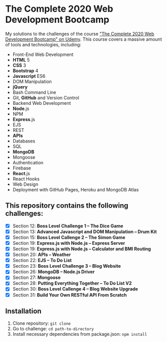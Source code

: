 # The Complete 2020 Web Development Bootcamp

My solutions to the challenges of the course ["The Complete 2020 Web Development Bootcamp" on Udemy](https://www.udemy.com/course/the-complete-web-development-bootcamp/). This course covers a massive amount of tools and technologies, including:

- Front-End Web Development
- **HTML** 5
- **CSS** 3
- **Bootstrap** 4
- **Javascript** ES6
- DOM Manipulation
- **jQuery**
- Bash Command Line
- Git, **GitHub** and Version Control
- Backend Web Development
- **Node**.js
- NPM
- **Express**.js
- EJS
- REST
- **APIs**
- Databases
- SQL
- **MongoDB**
- Mongoose
- Authentication
- Firebase
- **React**.js
- React Hooks
- Web Design
- Deployment with GitHub Pages, Heroku and MongoDB Atlas

## This repository contains the following challenges:

- [x] Section 12: **Boss Level Challenge 1 – The Dice Game**
- [x] Section 13: **Advanced Javascript and DOM Manipulation – Drum Kit**
- [x] Section 15: **Boss Level Callenge 2 – The Simon Game**
- [x] Section 19: **Express.js with Node.js – Express Server**
- [x] Section 19: **Express.js with Node.js – Calculator and BMI Routing**
- [x] Section 20: **APIs – Weather**
- [x] Section 22: **EJS – To Do List**
- [x] Section 23: **Boss Level Challenge 3 – Blog Website**
- [x] Section 26: **MongoDB – Node.js Driver**
- [x] Section 27: **Mongoose**
- [x] Section 28: **Putting Everything Together – To Do List V2**
- [x] Section 30: **Boss Level Callenge 4 – Blog Website Upgrade**
- [x] Section 31: **Build Your Own RESTful API From Scratch**

## Installation

1. Clone repository:
   `git clone`
2. Go to challenge:
   `cd path-to-directory`
3. Install necessary dependencies from package.json:
   `npm install`

